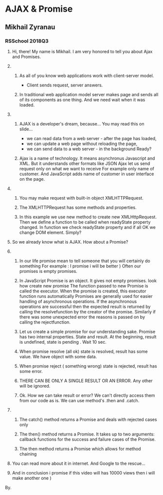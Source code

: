 # AJAX & Promise
## Mikhail Zyranau
### RSSchool  2018Q3

1. Hi, there!
   My name is Mikhail.
   I am very honored to tell you about Ajax and Promises.

2. 
   1.   As all of you know web applications work with client-server model.
        + Client sends request, server answers.

 
   2.   In traditional web application model server makes page and sends all of its components as one thing.
        And we need wait when it was loaded.

3. 
    1.  AJAX is a developer's dream, because...
        You may read this on slide...
        + we can read data from a web server - after the page has loaded, 
        + we can update a web page without reloading the page,
        + we can send data to a web server - in the background
        Ready?

 
    2.  Ajax is a name of technology. It means asynchronus Javascript and XML. 
        But it understands other formats like JSON
        Ajax let us send request only on what we want to receive
        For example only name of customer.
        And JavaScript adds name of customer in user interface on the page.

4.  
    1.  You may make request with built-in object XMLHTTPRequest.

    2.  The XMLHTTPRequest has some methods and properties.

 
    3.  In this example we use new method to create new XMLHttpRequest.
        Then we define a function to be called when readyState property changed.
        In function we check readyState property and if all OK we change DOM element.
        Simply?

5. So we already know what is AJAX. How about a Promise?

6. 
    1.  In our life promise mean to tell someone that you will certainly do something
        For example : I promise i will be better )
        Often our promises is empty promises.

 
    2.  In JavaScript Promise is an object.
        It gives not empty promises.
        look how create new promise
        The function passed to new Promise is called the executor. 
        When the promise is created, this executor function runs automatically
        Promises are generally used for easier handling of asynchronous operations.
        If the asynchronous operations are successful then the expected result is returned by calling the resolvefunction by the creator of the promise. 
        Similarly if there was some unexpected error the reasons is passed on by calling the rejectfunction.

 
    3.  Let us create a simple promise for our understanding sake.
        Promise has two internal properties.
        State and result.
        At the beginning, result is undefined, state is pending .
        Wait 10 sec.

  
    4.  When promise resolve (all ok) state is resolved, result has some value.
        We have object with some data.

 
    5.  When promise reject ( something wrong) state is rejected, result has some error.

    6.  THERE CAN BE ONLY A SINGLE RESULT OR AN ERROR.
        Any other will be ignored.

    7.  Ok. How we can take result or error?
        We can't directly access them from our code as is.
        We can use method's .then and .catch.

7. 
    1.  The catch() method returns a Promise and deals with rejected cases only

    2.  The then() method returns a Promise. It takes up to two arguments: 
        callback functions for the success and failure cases of the Promise.

    7.  The then method returns a Promise which allows for method chaining

8.  You can read more about it in internet.
    And Google to the rescue...

9.  And in conclusion i promise if this video will has 10000 views then i will make another one )  

By.